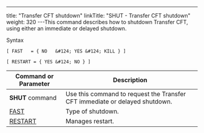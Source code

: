 ---
title: "Transfer CFT shutdown"
linkTitle: "SHUT - Transfer CFT shutdown"
weight: 320
---<span id="About_the_SHUT_Command"></span>This command describes how to shutdown
Transfer CFT, using either an immediate or delayed shutdown.

Syntax

`[ FAST   = { NO   &#124; YES &#124; KILL } ]`

`[ RESTART = { YES &#124; NO } ]`


| Command or Parameter  | Description  |
| --- | --- |
| **SHUT** command | Use this command to request the Transfer CFT immediate or delayed shutdown. |
|  [FAST](../../../c_intro_userinterfaces/command_summary/parameter_intro/fast)  | Type of shutdown. |
|  [RESTART](../../../c_intro_userinterfaces/command_summary/parameter_intro/restart)  | Manages restart.  |

